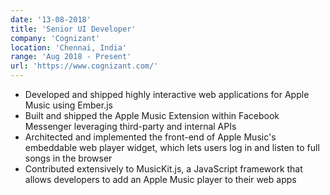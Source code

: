 ```yaml
---
date: '13-08-2018'
title: 'Senior UI Developer'
company: 'Cognizant'
location: 'Chennai, India'
range: 'Aug 2018 - Present'
url: 'https://www.cognizant.com/'
---
```


- Developed and shipped highly interactive web applications for Apple Music using Ember.js
- Built and shipped the Apple Music Extension within Facebook Messenger leveraging third-party and internal APIs
- Architected and implemented the front-end of Apple Music's embeddable web player widget, which lets users log in and listen to full songs in the browser
- Contributed extensively to MusicKit.js, a JavaScript framework that allows developers to add an Apple Music player to their web apps
